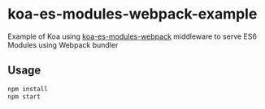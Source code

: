 # koa-es-modules-webpack-example

Example of Koa using [koa-es-modules-webpack](..) middleware to serve ES6 Modules using Webpack bundler

## Usage

```sh
npm install
npm start
```
